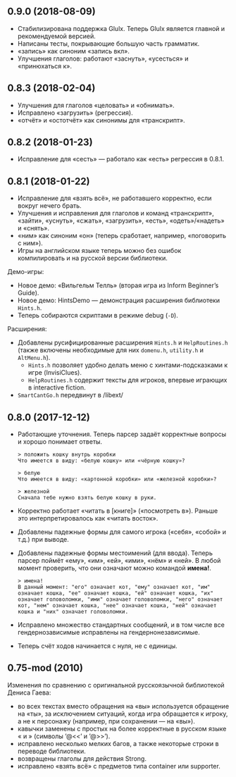 ## 0.9.0 (2018-08-09)

- Стабилизирована поддержка Glulx. Теперь Glulx является главной и рекомендуемой версией.
- Написаны тесты, покрывающие большую часть грамматик.
- «запись» как синоним «запись вкл».
- Улучшения глаголов: работают «заснуть», «усесться» и «принюхаться к».

## 0.8.3 (2018-02-04)

- Улучшения для глаголов «целовать» и «обнимать».
- Исправлено «загрузить» (регрессия).
- «отчёт» и «остотчёт» как синонимы для «транскрипт».

## 0.8.2 (2018-01-23)

- Исправление для «сесть» — работало как «есть» регрессия в 0.8.1.

## 0.8.1 (2018-01-22)

- Исправление для «взять всё», не работавшего корректно, если вокруг нечего брать.
- Улучшения и исправления для глаголов и команд «транскрипт», «зайти», «уснуть», «сжать», «загрузить», «есть», «одеть»/«надеть» и «снять».
- «ним» как синоним «он» (теперь сработает, например, «поговорить с ним»).
- Игры на английском языке теперь можно без ошибок компилировать и на русской версии библиотеки.

Демо-игры:
- Новое демо: «Вильгельм Телль» (вторая игра из Inform Beginner’s Guide).
- Новое демо: HintsDemo — демонстрация расширения библиотеки `Hints.h`.
- Теперь собираются скриптами в режиме debug (`-D`).

Расширения:
- Добавлены русифицированные расширения `Hints.h` и `HelpRoutines.h` (также включены необходимые для них `domenu.h`, `utility.h` и `AltMenu.h`).
  - `Hints.h` позволяет удобно делать меню с хинтами-подсказками к игре (InvisiClues).
  - `HelpRoutines.h` содержит тексты для игроков, впервые играющих в interactive fiction.
- `SmartCantGo.h` передвинут в /libext/

## 0.8.0 (2017-12-12)

- Работающие уточнения. Теперь парсер задаёт корректные вопросы и хорошо понимает ответы. 

  ```
  > положить кошку внутрь коробки
  Что имеется в виду: «белую кошку» или «чёрную кошку»?

  > белую
  Что имеется в виду: «картонной коробки» или «железной коробки»?

  > железной
  Сначала тебе нужно взять белую кошку в руки.
  ```

- Корректно работает «читать в [книге]» («посмотреть в»). Раньше это интерпретировалось как «читать восток».
- Добавлены падежные формы для самого игрока («себя», «собой» и т.д.) при выводе.
- Добавлены падежные формы местоимений (для ввода). Теперь парсер поймёт «ему», «им», «ей», «ими», «нём» и «ней». В любой момент проверить, что они означают можно командой **имена!**.

  ```
  > имена!
  В данный момент: "его" означает кот, "ему" означает кот, "им" означает кошка, "ее" означает кошка, "ей" означает кошка, "их" означает головоломки, "ими" означает головоломки, "него" означает кот, "нем" означает кошка, "нее" означает кошка, "ней" означает кошка и "них" означает головоломки.
  ```

- Исправлено множество стандартных сообщений, и в том числе все гендернозависимые исправлены на гендернонезависимые.
- Теперь счёт ходов начинается с нуля, не с единицы.


## 0.75-mod (2010)

Изменения по сравнению с оригинальной русскоязычной библиотекой Дениса Гаева:

- во всех текстах вместо обращения на «вы» используется обращение на «ты», за исключением ситуаций, когда игра обращается к игроку, а не к персонажу (например, при сохранении — на «вы»).
- кавычки заменены с простых на более корректные в русском языке « и » (символы ’@<<’ и ’@>>’).
- исправлено несколько мелких багов, а также некоторые строки в переводе библиотеки.
- возвращены глаголы для действия Strong.
- исправлено «взять всё» с предметов типа container или supporter. 